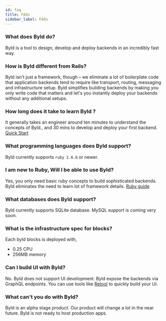 ```yaml
---
id: faq
title: FAQs
sidebar_label: FAQs
---
```


### What does Byld do?

Byld is a tool to design, develop and deploy backends in an incredibly fast way.

### How is Byld different from Rails?

Byld isn't just a framework, though – we eliminate a lot of boilerplate code that application backends tend to require like transport, routing, messaging and infrastructure setup. Byld simplifies building backends by making you only write code that matters and let's you instantly deploy your backends without any additional setups.

### How long does it take to learn Byld ?

It generally takes an engineer around ten minutes to understand the concepts of Byld., and 30 mins to develop and deploy your first backend. [Quick Start](../getting_started/quick_start)

### What programming languages does Byld support?

Byld currently supports `ruby 2.6.6` or newer.

### I am new to Ruby, Will I be able to use Byld?

Yes, you only need basic ruby concepts to build sophisticated backends. Byld eliminates the need to learn lot of framework details. [Ruby guide](../references/ruby)

### What databases does Byld support?

Byld currently supports SQLite database. MySQL support is coming very soon.

### What is the infrastructure spec for blocks?

Each byld blocks is deployed with,

- 0.25 CPU
- 256MB memory

### Can I build UI with Byld?

No. Byld does not support UI development. Byld expose the backends via GraphQL endpoints. You can use tools like [Retool](https://retool.com/) to quickly build your UI.

### What can't you do with Byld?

Byld is an alpha stage product. Our product will change a lot in the near future. Byld is not ready to host production apps.
